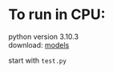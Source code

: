 # To run in CPU:

python version 3.10.3 <br>
download: [models](https://drive.google.com/drive/folders/1n3Sp-xZXYxJAzpsFkoe7tEOxvTA_gYO-?usp=sharing)

start with `test.py`
